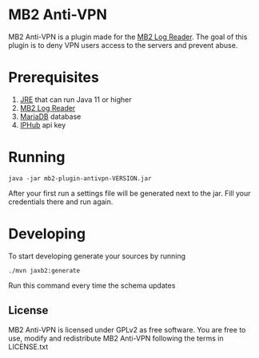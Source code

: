# MB2 Anti-VPN
MB2 Anti-VPN is a plugin made for the [MB2 Log Reader](https://github.com/bully-mb2/mb2-log-reader). The goal of this plugin is to deny VPN users access to the servers and prevent abuse.

# Prerequisites
1. [JRE](https://java.com/en/download/manual.jsp) that can run Java 11 or higher
2. [MB2 Log Reader](https://github.com/bully-mb2/mb2-log-reader)
3. [MariaDB](https://mariadb.org/) database
4. [IPHub](https://iphub.info/apiKey/newFree) api key

# Running
```
java -jar mb2-plugin-antivpn-VERSION.jar
```
After your first run a settings file will be generated next to the jar. Fill your credentials there and run again.

# Developing
To start developing generate your sources by running 
```
./mvn jaxb2:generate
```
Run this command every time the schema updates


## License
MB2 Anti-VPN is licensed under GPLv2 as free software. You are free to use, modify and redistribute MB2 Anti-VPN following the terms in LICENSE.txt